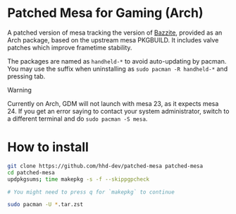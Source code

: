 # Patched Mesa for Gaming (Arch)
A patched version of mesa tracking the version of 
[Bazzite](https://github.com/ublue-os/bazzite/tree/main/spec_files/mesa),
provided as an Arch package, based on the upstream mesa PKGBUILD.
It includes valve patches which improve frametime stability.

The packages are named as `handheld-*` to avoid auto-updating by pacman.
You may use the suffix when uninstalling as `sudo pacman -R handheld-*` and pressing
tab.

> [!WARNING]  
> Currently on Arch, GDM will not launch with mesa 23, as it expects mesa 24.
> If you get an error saying to contact your system administrator, switch to
> a different terminal and do `sudo pacman -S mesa`.

# How to install
```bash
git clone https://github.com/hhd-dev/patched-mesa patched-mesa
cd patched-mesa
updpkgsums; time makepkg -s -f --skippgpcheck

# You might need to press q for `makepkg` to continue

sudo pacman -U *.tar.zst
```